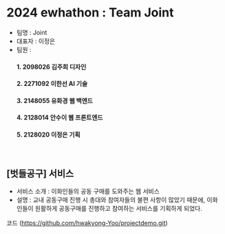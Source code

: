 # 2024 ewhathon : Team Joint

- 팀명 : Joint
- 대표자 : 이정은
- 팀원 :
  #### 1. 2098026 김주희 디자인
  #### 2. 2271092 이한선 AI 기술
  #### 3. 2148055 유화경 웹 백엔드
  #### 4. 2128014 안수이 웹 프론트엔드
  #### 5. 2128020 이정은 기획

<br>

## [벗들공구] 서비스
- 서비스 소개 : 이화인들의 공동 구매를 도와주는 웹 서비스
- 설명 : 교내 공동구매 진행 시 총대와 참여자들의 불편 사항이 많았기 때문에, 이화인들이 원활하게 공동구매를 진행하고 참여하는 서비스를 기획하게 되었다. 


코드 (https://github.com/hwakyong-Yoo/projectdemo.git)
